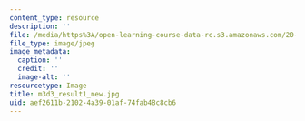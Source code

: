 ```yaml
---
content_type: resource
description: ''
file: /media/https%3A/open-learning-course-data-rc.s3.amazonaws.com/20-109-laboratory-fundamentals-in-biological-engineering-spring-2010/aef2611b21024a3901af74fab48c8cb6_m3d3_result1_new.jpg
file_type: image/jpeg
image_metadata:
  caption: ''
  credit: ''
  image-alt: ''
resourcetype: Image
title: m3d3_result1_new.jpg
uid: aef2611b-2102-4a39-01af-74fab48c8cb6
---
```

